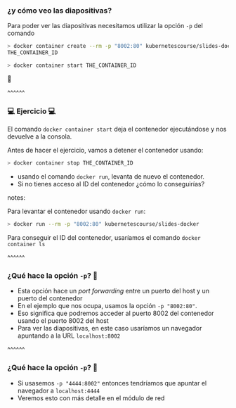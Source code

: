 ### ¿y cómo veo las diapositivas?

Para poder ver las diapositivas necesitamos utilizar la opción `-p` del comando

```bash
> docker container create --rm -p "8002:80" kubernetescourse/slides-docker
THE_CONTAINER_ID

> docker container start THE_CONTAINER_ID
```

🤯

^^^^^^

### 💻 Ejercicio 💻

El comando `docker container start` deja el contenedor ejecutándose y nos devuelve a la consola.

Antes de hacer el ejercicio, vamos a detener el contenedor usando: 
```bash
> docker container stop THE_CONTAINER_ID
```
* usando el comando `docker run`, levanta de nuevo el contenedor.
* Si no tienes acceso al ID del contenedor ¿cómo lo conseguirías?

notes:

Para levantar el contenedor usando `docker run`:

```bash
> docker run --rm -p "8002:80" kubernetescourse/slides-docker
```

Para conseguir el ID del contenedor, usaríamos el comando `docker container ls`

^^^^^^

### ¿Qué hace la opción `-p`? 🤔

* Esta opción hace un _port forwarding_ entre un puerto del host y un puerto del contenedor
* En el ejemplo que nos ocupa, usamos la opción `-p "8002:80"`. 
* Eso significa que podremos acceder al puerto 8002 del contenedor usando el puerto 8002 del host
* Para ver las diapositivas, en este caso usaríamos un navegador apuntando a la URL `localhost:8002`

^^^^^^


### ¿Qué hace la opción `-p`? 🤔

* Si usasemos `-p "4444:8002"` entonces tendríamos que apuntar el navegador a `localhost:4444`
* Veremos esto con más detalle en el módulo de red
